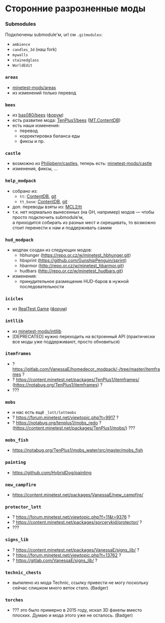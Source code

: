 Сторонние разрозненные моды
===========================

### Submodules
Подключены submodule'м, url см `.gitmodules`:
 - `ambience`
 - `candles_3d` (наш fork) 
 - `mywalls`
 - `stainedglass`
 - `WorldEdit`

### `areas`
 - [minetest-mods/areas](https://github.com/minetest-mods/areas)
 - из изменений только перевод

### `bees`
 - из [bas080/bees](https://github.com/bas080/bees) ([форум](https://forum.minetest.net/viewtopic.php?t=6743))
 - есть развитие мода: [TenPlus1/bees](https://notabug.org/TenPlus1/bees) ([MT.ContentDB](https://content.minetest.net/packages/TenPlus1/bees/))
 - есть наши изменения:
   - перевод
   - корректировка баланса еды
   - фиксы и пр.

### `castle`
 - возможно из [Philipbenr/castles](https://github.com/Philipbenr/castles), теперь есть: [minetest-mods/castle](https://github.com/minetest-mods/castle)
 - изменения, фиксы, ...

### `help_modpack`
  - собрано из:
    - `tt`: [ContentDB](https://content.minetest.net/packages/Wuzzy/tt/), [git](https://repo.or.cz/minetest_tt.git)
    - `tt_base`: [ContentDB](https://content.minetest.net/packages/Wuzzy/tt_base/), [git](https://repo.or.cz/minetest_tt_base.git)
  - доп. переводы взяты из: [MCL2/tt](https://git.minetest.land/MineClone2/MineClone2/src/branch/master/mods/HELP/mcl_tt/locale)
  - т.к. нет нормально вынесенных (на GH, например) модов — чтобы просто подключить submodule'м,  
    а приходится собирать из разных мест и скрещивать, то возможно стоит перенести к нам и поддерживать самим

### `hud_modpack`
 - модпак создан из следующих модов:
   - hbhunger (https://repo.or.cz/w/minetest_hbhunger.git)
   - hbsprint (https://github.com/GunshipPenguin/sprint)
   - hbarmor (http://repo.or.cz/w/minetest_hbarmor.git) 
   - hudbars (http://repo.or.cz/w/minetest_hudbars.git)
 - изменения:
   - принудительное размещение HUD-баров в нужной последовательности

### `icicles`
 - из [RealTest Game](https://github.com/sda97ghb/realtest/tree/master/mods/icicles) ([форум](https://forum.minetest.net/viewtopic.php?f=50&t=2671))

### `intllib`
 - из [minetest-mods/intllib](https://github.com/minetest-mods/intllib)
 - [DEPRECATED] нужно переходить на встроенный API (практически все моды уже поддерживают, просто обновиться)

### `itemframes`
 - ? https://gitlab.com/VanessaE/homedecor_modpack/-/tree/master/itemframes ?
 - ? https://content.minetest.net/packages/TenPlus1/itemframes/ (https://notabug.org/TenPlus1/itemframes) ?
 - ???

### `mobs`
 - н нас есть ещё `_lott/lottmobs`
 - ? https://forum.minetest.net/viewtopic.php?t=9917 ?
 - ? https://notabug.org/tenplus1/mobs_redo ? (https://content.minetest.net/packages/TenPlus1/mobs/) ???

### `mobs_fish`
 - https://notabug.org/TenPlus1/mobs_water/src/master/mobs_fish

### `painting`
 - https://github.com/HybridDog/painting

### `new_campfire`
 - https://content.minetest.net/packages/VanessaE/new_campfire/

### `protector_lott`
 - ? https://forum.minetest.net/viewtopic.php?f=11&t=9376 ?
 - ? https://content.minetest.net/packages/sorcerykid/protector/ ?
 - ???

### `signs_lib`
 - ? https://content.minetest.net/packages/VanessaE/signs_lib/ ?
 - ? https://forum.minetest.net/viewtopic.php?t=13762 ?
 - ? https://gitlab.com/VanessaE/signs_lib/ ?

### `technic_chests`
 - выпилено из мода Technic, ссылку привести не могу поскольку сейчас слишком много веток стало. (Badger)

### `torches`
 - ??? это было примерно в 2015 году, искал 3D факелы вместо плоских. Думаю и мода этого уже не осталось. (Badger)
